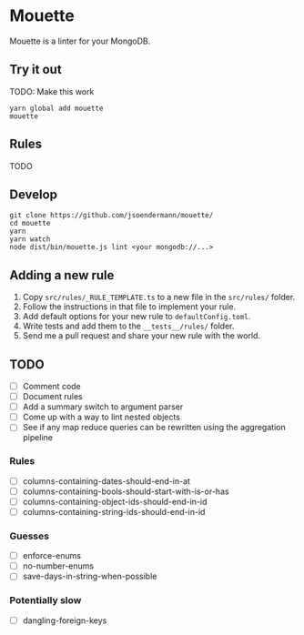 # Mouette

Mouette is a linter for your MongoDB.

## Try it out

TODO: Make this work
```shell
yarn global add mouette
mouette
```

## Rules

TODO

## Develop

```shell
git clone https://github.com/jsoendermann/mouette/
cd mouette
yarn
yarn watch
node dist/bin/mouette.js lint <your mongodb://...>
```

## Adding a new rule

1. Copy `src/rules/_RULE_TEMPLATE.ts` to a new file in the `src/rules/` folder.
2. Follow the instructions in that file to implement your rule.
3. Add default options for your new rule to `defaultConfig.toml`.
4. Write tests and add them to the `__tests__/rules/` folder.
5. Send me a pull request and share your new rule with the world.

## TODO

- [ ] Comment code
- [ ] Document rules
- [ ] Add a summary switch to argument parser
- [ ] Come up with a way to lint nested objects
- [ ] See if any map reduce queries can be rewritten using the aggregation pipeline

### Rules

- [ ] columns-containing-dates-should-end-in-at
- [ ] columns-containing-bools-should-start-with-is-or-has
- [ ] columns-containing-object-ids-should-end-in-id
- [ ] columns-containing-string-ids-should-end-in-id

### Guesses

- [ ] enforce-enums
- [ ] no-number-enums
- [ ] save-days-in-string-when-possible

### Potentially slow

- [ ] dangling-foreign-keys
